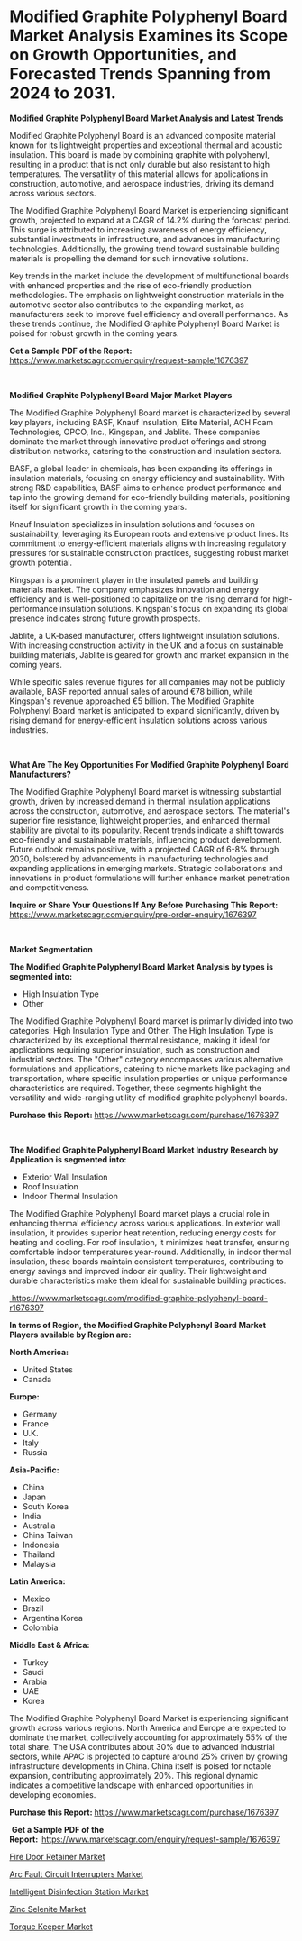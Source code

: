 <p><h1>Modified Graphite Polyphenyl Board Market Analysis Examines its Scope on Growth Opportunities, and Forecasted Trends Spanning from 2024 to 2031.</h1></p><p><strong>Modified Graphite Polyphenyl Board Market Analysis and Latest Trends</strong></p>
<p><p>Modified Graphite Polyphenyl Board is an advanced composite material known for its lightweight properties and exceptional thermal and acoustic insulation. This board is made by combining graphite with polyphenyl, resulting in a product that is not only durable but also resistant to high temperatures. The versatility of this material allows for applications in construction, automotive, and aerospace industries, driving its demand across various sectors.</p><p>The Modified Graphite Polyphenyl Board Market is experiencing significant growth, projected to expand at a CAGR of 14.2% during the forecast period. This surge is attributed to increasing awareness of energy efficiency, substantial investments in infrastructure, and advances in manufacturing technologies. Additionally, the growing trend toward sustainable building materials is propelling the demand for such innovative solutions.</p><p>Key trends in the market include the development of multifunctional boards with enhanced properties and the rise of eco-friendly production methodologies. The emphasis on lightweight construction materials in the automotive sector also contributes to the expanding market, as manufacturers seek to improve fuel efficiency and overall performance. As these trends continue, the Modified Graphite Polyphenyl Board Market is poised for robust growth in the coming years.</p></p>
<p><strong>Get a Sample PDF of the Report:&nbsp;</strong> <a href="https://www.marketscagr.com/enquiry/request-sample/1676397?utm_campaign=1267&utm_medium=2&utm_source=Github&utm_content=ia&utm_term=30092024&utm_id=modified-graphite-polyphenyl-board">https://www.marketscagr.com/enquiry/request-sample/1676397</a></p>
<p>&nbsp;</p>
<p><strong>Modified Graphite Polyphenyl Board Major Market Players</strong></p>
<p><p>The Modified Graphite Polyphenyl Board market is characterized by several key players, including BASF, Knauf Insulation, Elite Material, ACH Foam Technologies, OPCO, Inc., Kingspan, and Jablite. These companies dominate the market through innovative product offerings and strong distribution networks, catering to the construction and insulation sectors.</p><p>BASF, a global leader in chemicals, has been expanding its offerings in insulation materials, focusing on energy efficiency and sustainability. With strong R&D capabilities, BASF aims to enhance product performance and tap into the growing demand for eco-friendly building materials, positioning itself for significant growth in the coming years.</p><p>Knauf Insulation specializes in insulation solutions and focuses on sustainability, leveraging its European roots and extensive product lines. Its commitment to energy-efficient materials aligns with increasing regulatory pressures for sustainable construction practices, suggesting robust market growth potential.</p><p>Kingspan is a prominent player in the insulated panels and building materials market. The company emphasizes innovation and energy efficiency and is well-positioned to capitalize on the rising demand for high-performance insulation solutions. Kingspan's focus on expanding its global presence indicates strong future growth prospects.</p><p>Jablite, a UK-based manufacturer, offers lightweight insulation solutions. With increasing construction activity in the UK and a focus on sustainable building materials, Jablite is geared for growth and market expansion in the coming years.</p><p>While specific sales revenue figures for all companies may not be publicly available, BASF reported annual sales of around €78 billion, while Kingspan's revenue approached €5 billion. The Modified Graphite Polyphenyl Board market is anticipated to expand significantly, driven by rising demand for energy-efficient insulation solutions across various industries.</p></p>
<p>&nbsp;</p>
<p><strong>What Are The Key Opportunities For Modified Graphite Polyphenyl Board Manufacturers?</strong></p>
<p><p>The Modified Graphite Polyphenyl Board market is witnessing substantial growth, driven by increased demand in thermal insulation applications across the construction, automotive, and aerospace sectors. The material's superior fire resistance, lightweight properties, and enhanced thermal stability are pivotal to its popularity. Recent trends indicate a shift towards eco-friendly and sustainable materials, influencing product development. Future outlook remains positive, with a projected CAGR of 6-8% through 2030, bolstered by advancements in manufacturing technologies and expanding applications in emerging markets. Strategic collaborations and innovations in product formulations will further enhance market penetration and competitiveness.</p></p>
<p><strong>Inquire or Share Your Questions If Any Before Purchasing This Report:</strong> <a href="https://www.marketscagr.com/enquiry/pre-order-enquiry/1676397?utm_campaign=1267&utm_medium=2&utm_source=Github&utm_content=ia&utm_term=30092024&utm_id=modified-graphite-polyphenyl-board">https://www.marketscagr.com/enquiry/pre-order-enquiry/1676397</a></p>
<p>&nbsp;</p>
<p><strong>Market Segmentation</strong></p>
<p><strong>The Modified Graphite Polyphenyl Board Market Analysis by types is segmented into:</strong></p>
<p><ul><li>High Insulation Type</li><li>Other</li></ul></p>
<p><p>The Modified Graphite Polyphenyl Board market is primarily divided into two categories: High Insulation Type and Other. The High Insulation Type is characterized by its exceptional thermal resistance, making it ideal for applications requiring superior insulation, such as construction and industrial sectors. The "Other" category encompasses various alternative formulations and applications, catering to niche markets like packaging and transportation, where specific insulation properties or unique performance characteristics are required. Together, these segments highlight the versatility and wide-ranging utility of modified graphite polyphenyl boards.</p></p>
<p><strong>Purchase this Report:&nbsp;</strong><a href="https://www.marketscagr.com/purchase/1676397?utm_campaign=1267&utm_medium=2&utm_source=Github&utm_content=ia&utm_term=30092024&utm_id=modified-graphite-polyphenyl-board">https://www.marketscagr.com/purchase/1676397</a></p>
<p>&nbsp;</p>
<p><strong>The Modified Graphite Polyphenyl Board Market Industry Research by Application is segmented into:</strong></p>
<p><ul><li>Exterior Wall Insulation</li><li>Roof Insulation</li><li>Indoor Thermal Insulation</li></ul></p>
<p><p>The Modified Graphite Polyphenyl Board market plays a crucial role in enhancing thermal efficiency across various applications. In exterior wall insulation, it provides superior heat retention, reducing energy costs for heating and cooling. For roof insulation, it minimizes heat transfer, ensuring comfortable indoor temperatures year-round. Additionally, in indoor thermal insulation, these boards maintain consistent temperatures, contributing to energy savings and improved indoor air quality. Their lightweight and durable characteristics make them ideal for sustainable building practices.</p></p>
<p><a href="https://www.marketscagr.com/modified-graphite-polyphenyl-board-r1676397?utm_campaign=1267&utm_medium=2&utm_source=Github&utm_content=ia&utm_term=30092024&utm_id=modified-graphite-polyphenyl-board">&nbsp;https://www.marketscagr.com/modified-graphite-polyphenyl-board-r1676397</a></p>
<p><strong>In terms of Region, the Modified Graphite Polyphenyl Board Market Players available by Region are:</strong></p>
<p>
    <p> <strong> North America: </strong>
        <ul>
            <li>United States</li>
            <li>Canada</li>
        </ul>
        </p> 
    <p> <strong> Europe: </strong>
        <ul>
            <li>Germany</li>
            <li>France</li>
            <li>U.K.</li>
            <li>Italy</li>
            <li>Russia</li>
        </ul>
        </p> 
    <p> <strong> Asia-Pacific: </strong>
        <ul>
            <li>China</li>
            <li>Japan</li>
            <li>South Korea</li>
            <li>India</li>
            <li>Australia</li>
            <li>China Taiwan</li>
            <li>Indonesia</li>
            <li>Thailand</li>
            <li>Malaysia</li>
        </ul>
        </p> 
    <p> <strong> Latin America: </strong>
        <ul>
            <li>Mexico</li>
            <li>Brazil</li>
            <li>Argentina Korea</li>
            <li>Colombia</li>
        </ul>
        </p> 
    <p> <strong> Middle East & Africa: </strong>
        <ul>
            <li>Turkey</li>
            <li>Saudi</li>
            <li>Arabia</li>
            <li>UAE</li>
            <li>Korea</li>
        </ul>
    </p>
    </p>
<p><p>The Modified Graphite Polyphenyl Board Market is experiencing significant growth across various regions. North America and Europe are expected to dominate the market, collectively accounting for approximately 55% of the total share. The USA contributes about 30% due to advanced industrial sectors, while APAC is projected to capture around 25% driven by growing infrastructure developments in China. China itself is poised for notable expansion, contributing approximately 20%. This regional dynamic indicates a competitive landscape with enhanced opportunities in developing economies.</p></p>
<p><strong>Purchase this Report: </strong><a href="https://www.marketscagr.com/purchase/1676397?utm_campaign=1267&utm_medium=2&utm_source=Github&utm_content=ia&utm_term=30092024&utm_id=modified-graphite-polyphenyl-board">https://www.marketscagr.com/purchase/1676397</a></p>
<p>&nbsp;<strong>Get a Sample PDF of the Report:&nbsp;&nbsp;</strong><a href="https://www.marketscagr.com/enquiry/request-sample/1676397?utm_campaign=1267&utm_medium=2&utm_source=Github&utm_content=ia&utm_term=30092024&utm_id=modified-graphite-polyphenyl-board">https://www.marketscagr.com/enquiry/request-sample/1676397</a></p>
<p><strong></strong></p>
<p><p><a href="https://www.linkedin.com/pulse/market-leaders-laggards-global-fire-door-retainer-trends-5ww5f?utm_campaign=1267&utm_medium=2&utm_source=Github&utm_content=ia&utm_term=30092024&utm_id=modified-graphite-polyphenyl-board">Fire Door Retainer Market</a></p><p><a href="https://issuu.com/reportprime-2/docs/arc-fault-circuit-interrupters-mark_d6c162e87ae8ad?utm_campaign=1267&utm_medium=2&utm_source=Github&utm_content=ia&utm_term=30092024&utm_id=modified-graphite-polyphenyl-board">Arc Fault Circuit Interrupters Market</a></p><p><a href="https://www.linkedin.com/pulse/global-intelligent-disinfection-station-industry-research-report-hxuse?utm_campaign=1267&utm_medium=2&utm_source=Github&utm_content=ia&utm_term=30092024&utm_id=modified-graphite-polyphenyl-board">Intelligent Disinfection Station Market</a></p><p><a href="https://issuu.com/reportprime-2/docs/zinc-selenite-market-size-2030.pptx_62c8bf0a83d3f0?utm_campaign=1267&utm_medium=2&utm_source=Github&utm_content=ia&utm_term=30092024&utm_id=modified-graphite-polyphenyl-board">Zinc Selenite Market</a></p><p><a href="https://www.linkedin.com/pulse/global-torque-keeper-market-product-type-application-region-nu2if?utm_campaign=1267&utm_medium=2&utm_source=Github&utm_content=ia&utm_term=30092024&utm_id=modified-graphite-polyphenyl-board">Torque Keeper Market</a></p></p>